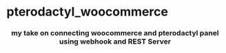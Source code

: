 # pterodactyl_woocommerce

<h3 align=center>my take on connecting woocommerce and pterodactyl panel using webhook and REST Server</h3>
